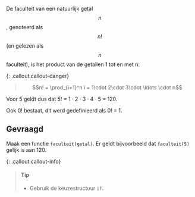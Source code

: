 De faculteit van een natuurlijk getal $$n$$, genoteerd als $$n!$$ (en gelezen als $$n$$ faculteit), is het product van de getallen 1 tot en met n:

{: .callout.callout-danger}
> $$n! = \prod_{i=1}^n i = 1\cdot 2\cdot 3\cdot \ldots \cdot n$$

Voor 5 geldt dus dat 5! = 1 · 2 · 3 · 4 · 5 = 120.

Ook 0! bestaat, dit werd gedefinieerd als 0! = 1.

## Gevraagd

Maak een functie `faculteit(getal)`. Er geldt bijvoorbeeld dat `faculteit(5)` gelijk is aan 120.
 
{: .callout.callout-info}
>#### Tip
>
> - Gebruik de keuzestructuur `if`.